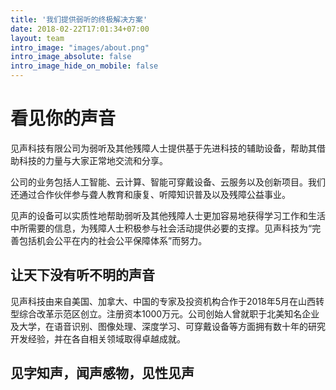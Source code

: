 ```yaml
---
title: '我们提供弱听的终极解决方案'
date: 2018-02-22T17:01:34+07:00
layout: team
intro_image: "images/about.png"
intro_image_absolute: false
intro_image_hide_on_mobile: false
---
```

# 看见你的声音

见声科技有限公司为弱听及其他残障人士提供基于先进科技的辅助设备，帮助其借助科技的力量与大家正常地交流和分享。

公司的业务包括人工智能、云计算、智能可穿戴设备、云服务以及创新项目。我们还通过合作伙伴参与聋人教育和康复、听障知识普及以及残障公益事业。

见声的设备可以实质性地帮助弱听及其他残障人士更加容易地获得学习工作和生活中所需要的信息，为残障人士积极参与社会活动提供必要的支撑。见声科技为“完善包括机会公平在内的社会公平保障体系”而努力。

## 让天下没有听不明的声音

见声科技由来自美国、加拿大、中国的专家及投资机构合作于2018年5月在山西转型综合改革示范区创立。注册资本1000万元。公司创始人曾就职于北美知名企业及大学，在语音识别、图像处理、深度学习、可穿戴设备等方面拥有数十年的研究开发经验，并在各自相关领域取得卓越成就。

## 见字知声，闻声感物，见性见声


